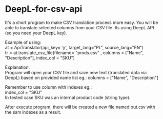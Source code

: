 # DeepL-for-csv-api
It's a short program to make CSV translation process more easy. You will be able to translate selected columns from your CSV file.  Its using DeepL API (so you need your DeepL key).

  
  
Example of using:   
at = ApiTranslator(api_key= 'y', target_lang="PL", source_lang="EN")  
tr = at.translate_csv_file(filename= "prods.csv" , columns = ["Name", "Description"], index_col = "SKU")
  
  
Explanation:  
Program will open your CSV file and save new text (translated data via DeepL) based on provided name list eg.:
columns = ["Name", "Description"]  
  
Remember to use column with indexes eg.:  
index_col = "SKU"  
In tested case SKU was an internal product code (string type).  
  
After execute program, there will be created a new file named out.csv with the sam indexes as a result.  




